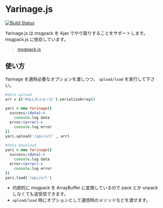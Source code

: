 Yarinage.js
================

[![Build Status](https://travis-ci.org/glassesfactory/yarinage.js.png)](https://travis-ci.org/glassesfactory/yarinage.js)

Yarinage.js は msgpack を Ajax でやり取りすることをサポートします。
msgpack.js に依存しています。

> [msgpack.js](https://github.com/uupaa/msgpack.js)


使い方
---------

Yarinage を適時必要なオプションを渡しつつ、
`upload/load` を実行して下さい。

```coffee
#data upload
arr = $('#なんかふぉーむ').serializeArray()
      
yari = new Yarinage({
  success:(data)->
    console.log data
  error:(error)->
    console.log error
})
yari.upload('/api/url' , arr)
 
#data download
yari = new Yarinage({
  success:(data)->
    console.log data
  error:(error)->
    console.log error
})
yari.load('/api/url')
```

* 内部的に msgpack を ArrayBuffer に変換しているので pack とか unpack しなくても送受信できます。
* `upload/load` 時にオプションとして通信時のメソッドなどを渡せます。
